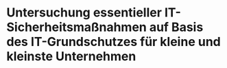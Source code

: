 # Untersuchung essentieller IT-Sicherheitsmaßnahmen auf Basis des IT-Grundschutzes für kleine und kleinste Unternehmen
